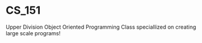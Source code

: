 # CS_151
Upper Division Object Oriented Programming Class speciallized on creating large scale programs!

